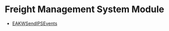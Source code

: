 <div class="ignore-in-full-text-search">

# Freight Management System Module
  - [EAKWSendIPSEvents](/entity-flows/frm/EAKWSendIPSEvents.md)

</div>
